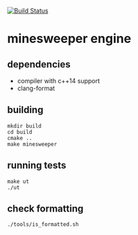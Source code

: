 [![Build Status](https://travis-ci.org/michalkaptur/minesweeper.svg?branch=master)](https://travis-ci.org/michalkaptur/minesweeper)

# minesweeper engine

## dependencies
  - compiler with c++14 support
  - clang-format

## building
```shell
mkdir build
cd build
cmake ..
make minesweeper
```

## running tests
```shell
make ut
./ut
```

## check formatting
```shell
./tools/is_formatted.sh
```
